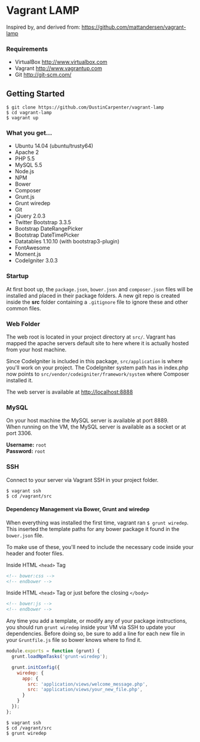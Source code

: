 # Vagrant LAMP

Inspired by, and derived from: <https://github.com/mattandersen/vagrant-lamp>

### Requirements

* VirtualBox <http://www.virtualbox.com>
* Vagrant <http://www.vagrantup.com>
* Git <http://git-scm.com/>

## Getting Started

	$ git clone https://github.com/DustinCarpenter/vagrant-lamp
	$ cd vagrant-lamp
	$ vagrant up

### What you get...

* Ubuntu 14.04 (ubuntu/trusty64)
* Apache 2
* PHP 5.5
* MySQL 5.5
* Node.js
* NPM
* Bower
* Composer
* Grunt.js
* Grunt wiredep
* Git
* jQuery 2.0.3
* Twitter Bootstrap 3.3.5
* Bootstrap DateRangePicker
* Bootstrap DateTimePicker
* Datatables 1.10.10 (with bootstrap3-plugin)
* FontAwesome
* Moment.js
* CodeIgniter 3.0.3

### Startup
At first boot up, the `package.json`, `bower.json` and `composer.json` files will be installed and placed in their package folders. A new git repo is created inside the **src** folder containing a `.gitignore` file to ignore these and other common files.

### Web Folder
The web root is located in your project directory at `src/`. Vagrant has mapped the apache servers default site to here where it is actually hosted from your host machine.

Since CodeIgniter is included in this package, `src/application` is where you'll work on your project. The CodeIgniter system path has in index.php now points to `src/vendor/codeigniter/framework/system` where Composer installed it.

The web server is available at <http://localhost:8888>

### MySQL
On your host machine the MySQL server is available at port 8889.  
When running on the VM, the MySQL server is available as a socket or at port 3306.

**Username:** `root`  
**Password:** `root`

### SSH

Connect to your server via Vagrant SSH in your project folder.

	$ vagrant ssh
	$ cd /vagrant/src

#### Dependency Management via Bower, Grunt and wiredep

When everything was installed the first time, vagrant ran `$ grunt wiredep`. This inserted the template paths for any bower package it found in the `bower.json` file.

To make use of these, you'll need to include the necessary code inside your header and footer files.

Inside HTML `<head>` Tag
```html
<!-- bower:css -->
<!-- endbower -->
```

Inside HTML `<head>` Tag or just before the closing `</body>`
```html
<!-- bower:js -->
<!-- endbower -->
```

Any time you add a template, or modify any of your package instructions, you should run `grunt wiredep` inside your VM via SSH to update your dependencies. Before doing so, be sure to add a line for each new file in your `Gruntfile.js` file so bower knows where to find it.

``` javascript
module.exports = function (grunt) {
  grunt.loadNpmTasks('grunt-wiredep');

  grunt.initConfig({
    wiredep: {
      app: {
        src: 'application/views/welcome_message.php',
        src: 'application/views/your_new_file.php',
      }
    }
  });
};
```

	$ vagrant ssh
	$ cd /vagrant/src
	$ grunt wiredep
